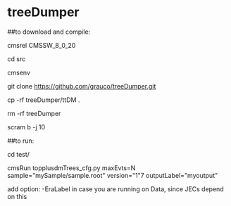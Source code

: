 # treeDumper

##to download and compile:

cmsrel CMSSW_8_0_20

cd src

cmsenv

git clone https://github.com/grauco/treeDumper.git

cp -rf treeDumper/ttDM .

rm -rf treeDumper

scram b -j 10

##to run:

cd test/

cmsRun topplusdmTrees_cfg.py maxEvts=N sample="mySample/sample.root" version="1"7 outputLabel="myoutput" 

add option: -EraLabel in case you are running on Data, since JECs depend on this
